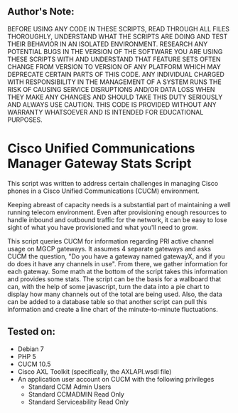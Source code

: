 Author's Note:
--------------
BEFORE USING ANY CODE IN THESE SCRIPTS, READ THROUGH ALL FILES THOROUGHLY, UNDERSTAND WHAT THE SCRIPTS ARE DOING AND TEST THEIR BEHAVIOR IN AN ISOLATED ENVIRONMENT.  RESEARCH ANY POTENTIAL BUGS IN THE VERSION OF THE SOFTWARE YOU ARE USING THESE SCRIPTS WITH AND UNDERSTAND THAT FEATURE SETS OFTEN CHANGE FROM VERSION TO VERSION OF ANY PLATFORM WHICH MAY DEPRECATE CERTAIN PARTS OF THIS CODE.  ANY INDIVIDUAL CHARGED WITH RESPONSIBILITY IN THE MANAGEMENT OF A SYSTEM RUNS THE RISK OF CAUSING SERVICE DISRUPTIONS AND/OR DATA LOSS WHEN THEY MAKE ANY CHANGES AND SHOULD TAKE THIS DUTY SERIOUSLY AND ALWAYS USE CAUTION.  THIS CODE IS PROVIDED WITHOUT ANY WARRANTY WHATSOEVER AND IS INTENDED FOR EDUCATIONAL PURPOSES.  

Cisco Unified Communications Manager Gateway Stats Script
=========================================================
This script was written to address certain challenges in managing Cisco phones in a Cisco Unified Communications (CUCM) environment.  

Keeping abreast of capacity needs is a substantial part of maintaining a well running telecom environment.  Even after provisioning enough resources to handle inbound and outbound traffic for the network, it can be easy to lose sight of what you have provisioned and what you'll need to grow.

This script queries CUCM for information regarding PRI active channel usage on MGCP gateways.  It assumes 4 separate gateways and asks CUCM the question, "Do you have a gateway named gatewayX, and if you do does it have any channels in use".  From there, we gather information for each gateway.  Some math at the bottom of the script takes this information and provides some stats.  The script can be the basis for a wallboard that can, with the help of some javascript, turn the data into a pie chart to display how many channels out of the total are being used.  Also, the data can be added to a database table so that another script can pull this information and create a line chart of the minute-to-minute fluctuations.   

Tested on:
----------
* Debian 7
* PHP 5
* CUCM 10.5
* Cisco AXL Toolkit (specifically, the AXLAPI.wsdl file)
* An application user account on CUCM with the following privileges
  * Standard CCM Admin Users
  * Standard CCMADMIN Read Only
  * Standard Serviceability Read Only
